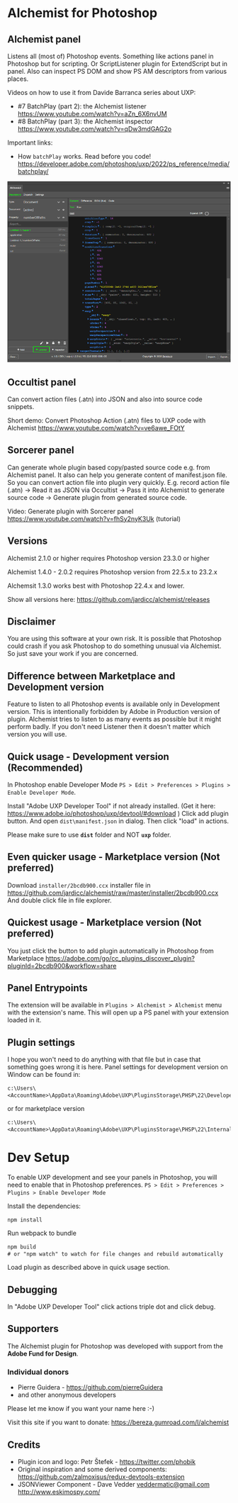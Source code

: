 # Alchemist for Photoshop

## Alchemist panel

Listens all (most of) Photoshop events. Something like actions panel in Photoshop but for scripting. Or ScriptListener plugin for ExtendScript but in panel. Also can inspect PS DOM and show PS AM descriptors from various places.

Videos on how to use it from Davide Barranca series about UXP:
- #7 BatchPlay (part 2): the Alchemist listener https://www.youtube.com/watch?v=aZn_6X6nvUM
- #8 BatchPlay (part 3): the Alchemist inspector https://www.youtube.com/watch?v=qDw3mdGAG2o

Important links:
- How `batchPlay` works. Read before you code! https://developer.adobe.com/photoshop/uxp/2022/ps_reference/media/batchplay/


![alt Plugin screenshot](md_images/screen.png)

## Occultist panel
Can convert action files (.atn) into JSON and also into source code snippets.

Short demo: Convert Photoshop Action (.atn) files to UXP code with Alchemist https://www.youtube.com/watch?v=ve6awe_FOtY 

## Sorcerer panel
Can generate whole plugin based copy/pasted source code e.g. from Alchemist panel. It also can help you generate content of manifest.json file.
So you can convert action file into plugin very quickly. E.g. record action file (.atn) -> Read it as JSON via Occultist -> Pass it into Alchemist to generate source code -> Generate plugin from generated source code.

Video:  Generate plugin with Sorcerer panel https://www.youtube.com/watch?v=fhSy2nyK3Uk (tutorial)


## Versions
Alchemist 2.1.0 or higher requires Photoshop version 23.3.0 or higher

Alchemist 1.4.0 - 2.0.2 requires Photoshop version from 22.5.x to 23.2.x

Alchemsit 1.3.0 works best with Photoshop 22.4.x and lower.

Show all versions here: https://github.com/jardicc/alchemist/releases

## Disclaimer
You are using this software at your own risk. It is possible that Photoshop could crash if you ask Photoshop to do something unusual via Alchemist. So just save your work if you are concerned. 

## Difference between Marketplace and Development version
Feature to listen to all Photoshop events is available only in Development version. This is intentionally forbidden by Adobe in Production version of plugin. Alchemist tries to listen to as many events as possible but it might perform badly. If you don't need Listener then it doesn't matter which version you will use.

## Quick usage - Development version (Recommended)
In Photoshop enable Developer Mode `PS > Edit > Preferences > Plugins > Enable Developer Mode`.

Install "Adobe UXP Developer Tool" if not already installed. (Get it here: https://www.adobe.io/photoshop/uxp/devtool/#download ) 
Click add plugin button. And open `dist\manifest.json` in dialog. Then click "load" in actions. 

Please make sure to use **`dist`** folder and NOT **`uxp`** folder.

## Even quicker usage - Marketplace version  (Not preferred)
Download `installer/2bcdb900.ccx` installer file in https://github.com/jardicc/alchemist/raw/master/installer/2bcdb900.ccx And double click file in file explorer.

## Quickest usage - Marketplace version  (Not preferred)
You just click the button to add plugin automatically in Photoshop from Marketplace https://adobe.com/go/cc_plugins_discover_plugin?pluginId=2bcdb900&workflow=share

## Panel Entrypoints
The extension will be available in `Plugins > Alchemist > Alchemist` menu with the extension's name. This will open up a PS panel with your extension loaded in it.

## Plugin settings
I hope you won't need to do anything with that file but in case that something goes wrong it is here.
Panel settings for development version on Window can be found in: 
```
c:\Users\<AccountName>\AppData\Roaming\Adobe\UXP\PluginsStorage\PHSP\22\Developer\2bcdb900\PluginData\settings.json
```

or for marketplace version
```
c:\Users\<AccountName>\AppData\Roaming\Adobe\UXP\PluginsStorage\PHSP\22\Internal\2bcdb900\PluginData\settings.json
```


# Dev Setup
To enable UXP development and see your panels in Photoshop, you will need to enable that in Photoshop preferences.
`PS > Edit > Preferences > Plugins > Enable Developer Mode`

Install the dependencies:

```
npm install
```

Run webpack to bundle

```
npm build
# or "npm watch" to watch for file changes and rebuild automatically
```
Load plugin as described above in quick usage section.

## Debugging

In "Adobe UXP Developer Tool" click actions triple dot and click debug.

## Supporters
The Alchemist plugin for Photoshop was developed with support from the **Adobe Fund for Design**.

### Individual donors
- Pierre Guidera - https://github.com/pierreGuidera
- and other anonymous developers

Please let me know if you want your name here :-)

Visit this site if you want to donate: https://bereza.gumroad.com/l/alchemist

## Credits

- Plugin icon and logo: Petr Štefek - https://twitter.com/phobik
- Original inspiration and some derived components: https://github.com/zalmoxisus/redux-devtools-extension
- JSONViewer Component - Dave Vedder <veddermatic@gmail.com> http://www.eskimospy.com/
